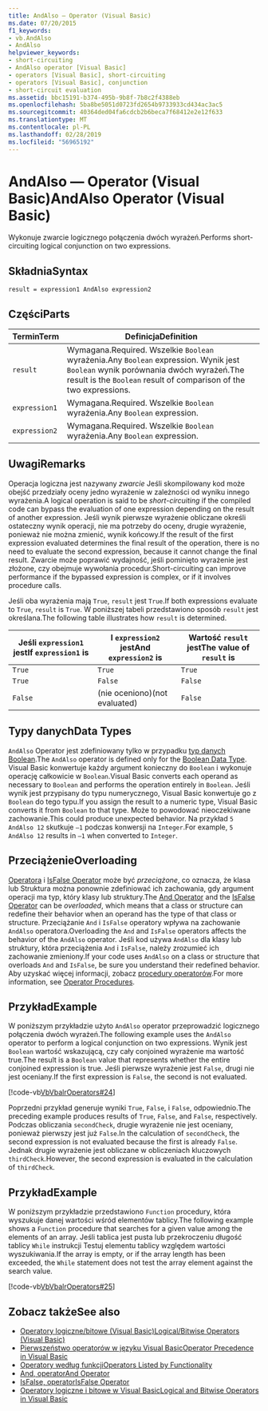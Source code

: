 ```yaml
---
title: AndAlso — Operator (Visual Basic)
ms.date: 07/20/2015
f1_keywords:
- vb.AndAlso
- AndAlso
helpviewer_keywords:
- short-circuiting
- AndAlso operator [Visual Basic]
- operators [Visual Basic], short-circuiting
- operators [Visual Basic], conjunction
- short-circuit evaluation
ms.assetid: bbc15191-b374-495b-9b8f-7b8c2f4388eb
ms.openlocfilehash: 5ba8be5051d0723fd2654b9733933cd434ac3ac5
ms.sourcegitcommit: 40364ded04fa6cdcb2b6beca7f68412e2e12f633
ms.translationtype: MT
ms.contentlocale: pl-PL
ms.lasthandoff: 02/28/2019
ms.locfileid: "56965192"
---
```

# <a name="andalso-operator-visual-basic"></a><span data-ttu-id="ac8ad-102">AndAlso — Operator (Visual Basic)</span><span class="sxs-lookup"><span data-stu-id="ac8ad-102">AndAlso Operator (Visual Basic)</span></span>
<span data-ttu-id="ac8ad-103">Wykonuje zwarcie logicznego połączenia dwóch wyrażeń.</span><span class="sxs-lookup"><span data-stu-id="ac8ad-103">Performs short-circuiting logical conjunction on two expressions.</span></span>  
  
## <a name="syntax"></a><span data-ttu-id="ac8ad-104">Składnia</span><span class="sxs-lookup"><span data-stu-id="ac8ad-104">Syntax</span></span>  
  
```  
result = expression1 AndAlso expression2  
```  
  
## <a name="parts"></a><span data-ttu-id="ac8ad-105">Części</span><span class="sxs-lookup"><span data-stu-id="ac8ad-105">Parts</span></span>  
  
|<span data-ttu-id="ac8ad-106">Termin</span><span class="sxs-lookup"><span data-stu-id="ac8ad-106">Term</span></span>|<span data-ttu-id="ac8ad-107">Definicja</span><span class="sxs-lookup"><span data-stu-id="ac8ad-107">Definition</span></span>|  
|---|---|  
|`result`|<span data-ttu-id="ac8ad-108">Wymagana.</span><span class="sxs-lookup"><span data-stu-id="ac8ad-108">Required.</span></span> <span data-ttu-id="ac8ad-109">Wszelkie `Boolean` wyrażenia.</span><span class="sxs-lookup"><span data-stu-id="ac8ad-109">Any `Boolean` expression.</span></span> <span data-ttu-id="ac8ad-110">Wynik jest `Boolean` wynik porównania dwóch wyrażeń.</span><span class="sxs-lookup"><span data-stu-id="ac8ad-110">The result is the `Boolean` result of comparison of the two expressions.</span></span>|  
|`expression1`|<span data-ttu-id="ac8ad-111">Wymagana.</span><span class="sxs-lookup"><span data-stu-id="ac8ad-111">Required.</span></span> <span data-ttu-id="ac8ad-112">Wszelkie `Boolean` wyrażenia.</span><span class="sxs-lookup"><span data-stu-id="ac8ad-112">Any `Boolean` expression.</span></span>|  
|`expression2`|<span data-ttu-id="ac8ad-113">Wymagana.</span><span class="sxs-lookup"><span data-stu-id="ac8ad-113">Required.</span></span> <span data-ttu-id="ac8ad-114">Wszelkie `Boolean` wyrażenia.</span><span class="sxs-lookup"><span data-stu-id="ac8ad-114">Any `Boolean` expression.</span></span>|  
  
## <a name="remarks"></a><span data-ttu-id="ac8ad-115">Uwagi</span><span class="sxs-lookup"><span data-stu-id="ac8ad-115">Remarks</span></span>  
 <span data-ttu-id="ac8ad-116">Operacja logiczna jest nazywany *zwarcie* Jeśli skompilowany kod może obejść przedziały oceny jedno wyrażenie w zależności od wyniku innego wyrażenia.</span><span class="sxs-lookup"><span data-stu-id="ac8ad-116">A logical operation is said to be *short-circuiting* if the compiled code can bypass the evaluation of one expression depending on the result of another expression.</span></span> <span data-ttu-id="ac8ad-117">Jeśli wynik pierwsze wyrażenie obliczane określi ostateczny wynik operacji, nie ma potrzeby do oceny, drugie wyrażenie, ponieważ nie można zmienić, wynik końcowy.</span><span class="sxs-lookup"><span data-stu-id="ac8ad-117">If the result of the first expression evaluated determines the final result of the operation, there is no need to evaluate the second expression, because it cannot change the final result.</span></span> <span data-ttu-id="ac8ad-118">Zwarcie może poprawić wydajność, jeśli pominięto wyrażenie jest złożone, czy obejmuje wywołania procedur.</span><span class="sxs-lookup"><span data-stu-id="ac8ad-118">Short-circuiting can improve performance if the bypassed expression is complex, or if it involves procedure calls.</span></span>  
  
 <span data-ttu-id="ac8ad-119">Jeśli oba wyrażenia mają `True`, `result` jest `True`.</span><span class="sxs-lookup"><span data-stu-id="ac8ad-119">If both expressions evaluate to `True`, `result` is `True`.</span></span> <span data-ttu-id="ac8ad-120">W poniższej tabeli przedstawiono sposób `result` jest określana.</span><span class="sxs-lookup"><span data-stu-id="ac8ad-120">The following table illustrates how `result` is determined.</span></span>  
  
|<span data-ttu-id="ac8ad-121">Jeśli `expression1` jest</span><span class="sxs-lookup"><span data-stu-id="ac8ad-121">If `expression1` is</span></span>|<span data-ttu-id="ac8ad-122">I `expression2` jest</span><span class="sxs-lookup"><span data-stu-id="ac8ad-122">And `expression2` is</span></span>|<span data-ttu-id="ac8ad-123">Wartość `result` jest</span><span class="sxs-lookup"><span data-stu-id="ac8ad-123">The value of `result` is</span></span>|  
|---|---|---|  
|`True`|`True`|`True`|  
|`True`|`False`|`False`|  
|`False`|<span data-ttu-id="ac8ad-124">(nie oceniono)</span><span class="sxs-lookup"><span data-stu-id="ac8ad-124">(not evaluated)</span></span>|`False`|  
  
## <a name="data-types"></a><span data-ttu-id="ac8ad-125">Typy danych</span><span class="sxs-lookup"><span data-stu-id="ac8ad-125">Data Types</span></span>  
 <span data-ttu-id="ac8ad-126">`AndAlso` Operator jest zdefiniowany tylko w przypadku [typ danych Boolean](../../../visual-basic/language-reference/data-types/boolean-data-type.md).</span><span class="sxs-lookup"><span data-stu-id="ac8ad-126">The `AndAlso` operator is defined only for the [Boolean Data Type](../../../visual-basic/language-reference/data-types/boolean-data-type.md).</span></span> <span data-ttu-id="ac8ad-127">Visual Basic konwertuje każdy argument konieczny do `Boolean` i wykonuje operację całkowicie w `Boolean`.</span><span class="sxs-lookup"><span data-stu-id="ac8ad-127">Visual Basic converts each operand as necessary to `Boolean` and performs the operation entirely in `Boolean`.</span></span> <span data-ttu-id="ac8ad-128">Jeśli wynik jest przypisany do typu numerycznego, Visual Basic konwertuje go z `Boolean` do tego typu.</span><span class="sxs-lookup"><span data-stu-id="ac8ad-128">If you assign the result to a numeric type, Visual Basic converts it from `Boolean` to that type.</span></span> <span data-ttu-id="ac8ad-129">Może to powodować nieoczekiwane zachowanie.</span><span class="sxs-lookup"><span data-stu-id="ac8ad-129">This could produce unexpected behavior.</span></span> <span data-ttu-id="ac8ad-130">Na przykład `5 AndAlso 12` skutkuje `–1` podczas konwersji na `Integer`.</span><span class="sxs-lookup"><span data-stu-id="ac8ad-130">For example, `5 AndAlso 12` results in `–1` when converted to `Integer`.</span></span>  
  
## <a name="overloading"></a><span data-ttu-id="ac8ad-131">Przeciążenie</span><span class="sxs-lookup"><span data-stu-id="ac8ad-131">Overloading</span></span>  
 <span data-ttu-id="ac8ad-132">[Operatora](../../../visual-basic/language-reference/operators/and-operator.md) i [IsFalse Operator](../../../visual-basic/language-reference/operators/isfalse-operator.md) może być *przeciążone*, co oznacza, że klasa lub Struktura można ponownie zdefiniować ich zachowania, gdy argument operacji ma typ, który klasy lub struktury.</span><span class="sxs-lookup"><span data-stu-id="ac8ad-132">The [And Operator](../../../visual-basic/language-reference/operators/and-operator.md) and the [IsFalse Operator](../../../visual-basic/language-reference/operators/isfalse-operator.md) can be *overloaded*, which means that a class or structure can redefine their behavior when an operand has the type of that class or structure.</span></span> <span data-ttu-id="ac8ad-133">Przeciążanie `And` i `IsFalse` operatory wpływa na zachowanie `AndAlso` operatora.</span><span class="sxs-lookup"><span data-stu-id="ac8ad-133">Overloading the `And` and `IsFalse` operators affects the behavior of the `AndAlso` operator.</span></span> <span data-ttu-id="ac8ad-134">Jeśli kod używa `AndAlso` dla klasy lub struktury, która przeciążenia `And` i `IsFalse`, należy zrozumieć ich zachowanie zmieniony.</span><span class="sxs-lookup"><span data-stu-id="ac8ad-134">If your code uses `AndAlso` on a class or structure that overloads `And` and `IsFalse`, be sure you understand their redefined behavior.</span></span> <span data-ttu-id="ac8ad-135">Aby uzyskać więcej informacji, zobacz [procedury operatorów](../../../visual-basic/programming-guide/language-features/procedures/operator-procedures.md).</span><span class="sxs-lookup"><span data-stu-id="ac8ad-135">For more information, see [Operator Procedures](../../../visual-basic/programming-guide/language-features/procedures/operator-procedures.md).</span></span>  
  
## <a name="example"></a><span data-ttu-id="ac8ad-136">Przykład</span><span class="sxs-lookup"><span data-stu-id="ac8ad-136">Example</span></span>  
 <span data-ttu-id="ac8ad-137">W poniższym przykładzie użyto `AndAlso` operator przeprowadzić logicznego połączenia dwóch wyrażeń.</span><span class="sxs-lookup"><span data-stu-id="ac8ad-137">The following example uses the `AndAlso` operator to perform a logical conjunction on two expressions.</span></span> <span data-ttu-id="ac8ad-138">Wynik jest `Boolean` wartość wskazującą, czy cały conjoined wyrażenie ma wartość true.</span><span class="sxs-lookup"><span data-stu-id="ac8ad-138">The result is a `Boolean` value that represents whether the entire conjoined expression is true.</span></span> <span data-ttu-id="ac8ad-139">Jeśli pierwsze wyrażenie jest `False`, drugi nie jest oceniany.</span><span class="sxs-lookup"><span data-stu-id="ac8ad-139">If the first expression is `False`, the second is not evaluated.</span></span>  
  
 [!code-vb[VbVbalrOperators#24](~/samples/snippets/visualbasic/VS_Snippets_VBCSharp/VbVbalrOperators/VB/Class1.vb#24)]  
  
 <span data-ttu-id="ac8ad-140">Poprzedni przykład generuje wyniki `True`, `False`, i `False`, odpowiednio.</span><span class="sxs-lookup"><span data-stu-id="ac8ad-140">The preceding example produces results of `True`, `False`, and `False`, respectively.</span></span> <span data-ttu-id="ac8ad-141">Podczas obliczania `secondCheck`, drugie wyrażenie nie jest oceniany, ponieważ pierwszy jest już `False`.</span><span class="sxs-lookup"><span data-stu-id="ac8ad-141">In the calculation of `secondCheck`, the second expression is not evaluated because the first is already `False`.</span></span> <span data-ttu-id="ac8ad-142">Jednak drugie wyrażenie jest obliczane w obliczeniach kluczowych `thirdCheck`.</span><span class="sxs-lookup"><span data-stu-id="ac8ad-142">However, the second expression is evaluated in the calculation of `thirdCheck`.</span></span>  
  
## <a name="example"></a><span data-ttu-id="ac8ad-143">Przykład</span><span class="sxs-lookup"><span data-stu-id="ac8ad-143">Example</span></span>  
 <span data-ttu-id="ac8ad-144">W poniższym przykładzie przedstawiono `Function` procedury, która wyszukuje danej wartości wśród elementów tablicy.</span><span class="sxs-lookup"><span data-stu-id="ac8ad-144">The following example shows a `Function` procedure that searches for a given value among the elements of an array.</span></span> <span data-ttu-id="ac8ad-145">Jeśli tablica jest pusta lub przekroczeniu długość tablicy `While` instrukcji Testuj elementu tablicy względem wartości wyszukiwania.</span><span class="sxs-lookup"><span data-stu-id="ac8ad-145">If the array is empty, or if the array length has been exceeded, the `While` statement does not test the array element against the search value.</span></span>  
  
 [!code-vb[VbVbalrOperators#25](~/samples/snippets/visualbasic/VS_Snippets_VBCSharp/VbVbalrOperators/VB/Class1.vb#25)]  
  
## <a name="see-also"></a><span data-ttu-id="ac8ad-146">Zobacz także</span><span class="sxs-lookup"><span data-stu-id="ac8ad-146">See also</span></span>
- [<span data-ttu-id="ac8ad-147">Operatory logiczne/bitowe (Visual Basic)</span><span class="sxs-lookup"><span data-stu-id="ac8ad-147">Logical/Bitwise Operators (Visual Basic)</span></span>](../../../visual-basic/language-reference/operators/logical-bitwise-operators.md)
- [<span data-ttu-id="ac8ad-148">Pierwszeństwo operatorów w języku Visual Basic</span><span class="sxs-lookup"><span data-stu-id="ac8ad-148">Operator Precedence in Visual Basic</span></span>](../../../visual-basic/language-reference/operators/operator-precedence.md)
- [<span data-ttu-id="ac8ad-149">Operatory według funkcji</span><span class="sxs-lookup"><span data-stu-id="ac8ad-149">Operators Listed by Functionality</span></span>](../../../visual-basic/language-reference/operators/operators-listed-by-functionality.md)
- [<span data-ttu-id="ac8ad-150">And, operator</span><span class="sxs-lookup"><span data-stu-id="ac8ad-150">And Operator</span></span>](../../../visual-basic/language-reference/operators/and-operator.md)
- [<span data-ttu-id="ac8ad-151">IsFalse, operator</span><span class="sxs-lookup"><span data-stu-id="ac8ad-151">IsFalse Operator</span></span>](../../../visual-basic/language-reference/operators/isfalse-operator.md)
- [<span data-ttu-id="ac8ad-152">Operatory logiczne i bitowe w Visual Basic</span><span class="sxs-lookup"><span data-stu-id="ac8ad-152">Logical and Bitwise Operators in Visual Basic</span></span>](../../../visual-basic/programming-guide/language-features/operators-and-expressions/logical-and-bitwise-operators.md)
